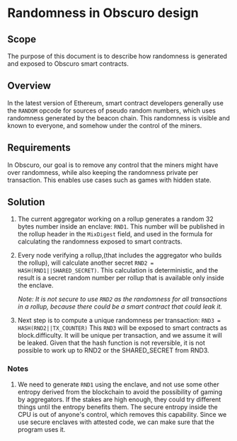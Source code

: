 # Randomness in Obscuro design

## Scope

The purpose of this document is to describe how randomness is generated and exposed to Obscuro smart contracts. 

## Overview

In the latest version of Ethereum, smart contract developers generally use the `RANDOM` opcode for sources of pseudo random numbers, which uses randomness generated by the beacon chain.
This randomness is visible and known to everyone, and somehow under the control of the miners.

## Requirements
In Obscuro, our goal is to remove any control that the miners might have over randomness, while also keeping the randomness private per transaction.
This enables use cases such as games with hidden state. 

## Solution

1. The current aggregator working on a rollup generates a random 32 bytes number inside an enclave: `RND1`. This number will be published in the rollup header in the `MixDigest` field, and used in the formula for calculating the randomness exposed to smart contracts.
2. Every node verifying a rollup,(that includes the aggregator who builds the rollup), will calculate another secret `RND2 = HASH(RND1||SHARED_SECRET)`.
   This calculation is deterministic, and the result is a secret random number per rollup that is available only inside the enclave.
   
   *Note: It is not secure to use `RND2` as the randomness for all transactions in a rollup, because there could be a smart contract that could leak it.*

3. Next step is to compute a unique randomness per transaction:
   `RND3 = HASH(RND2||TX_COUNTER)`
   This `RND3` will be exposed to smart contracts as block.difficulty. It will be unique per transaction, and we assume it will be leaked.
   Given that the hash function is not reversible, it is not possible to work up to RND2 or the SHARED_SECRET from RND3.


### Notes

1. We need to generate `RND1` using the enclave, and not use some other entropy derived from the blockchain to avoid the possibility of gaming by aggregators. 
If the stakes are high enough, they could try different things until the entropy benefits them. The secure entropy inside the CPU is out of anyone's control, which removes this capability. Since we use secure enclaves with attested code, we can make sure that the program uses it. 

